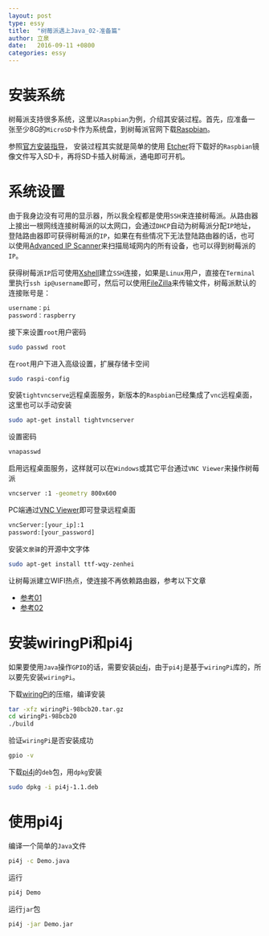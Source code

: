 ```yaml
---
layout: post
type: essy
title:  "树莓派遇上Java_02-准备篇"
author: 立泉
date:   2016-09-11 +0800
categories: essy
---
```


# 安装系统

树莓派支持很多系统，这里以`Raspbian`为例，介绍其安装过程。首先，应准备一张至少8G的`MicroSD`卡作为系统盘，到树莓派官网下载[Raspbian](https://www.raspberrypi.org/downloads/raspbian/)。

参照[官方安装指导](https://www.raspberrypi.org/documentation/installation/installing-images/README.md)，
安装过程其实就是简单的使用 [Etcher](https://etcher.io/)将下载好的`Raspbian`镜像文件写入SD卡，再将SD卡插入树莓派，通电即可开机。

# 系统设置

由于我身边没有可用的显示器，所以我全程都是使用`SSH`来连接树莓派。从路由器上接出一根网线连接树莓派的以太网口，会通过`DHCP`自动为树莓派分配`IP`地址，登陆路由器即可获得树莓派的`IP`，如果在有些情况下无法登陆路由器的话，也可以使用[Advanced IP Scanner](https://www.advanced-ip-scanner.com/)来扫描局域网内的所有设备，也可以得到树莓派的`IP`。

获得树莓派`IP`后可使用[Xshell](https://www.netsarang.com/products/xsh_overview.html)建立`SSH`连接，如果是`Linux`用户，直接在`Terminal`里执行`ssh ip@username`即可，然后可以使用[FileZilla](https://filezilla-project.org/)来传输文件，树莓派默认的连接账号是：

```sh
username：pi
password：raspberry
```

接下来设置`root`用户密码

```sh
sudo passwd root
```

在`root`用户下进入高级设置，扩展存储卡空间

```sh
sudo raspi-config
```

安装`tightvncserve`远程桌面服务，新版本的`Raspbian`已经集成了`vnc`远程桌面，这里也可以手动安装

```sh
sudo apt-get install tightvncserver
```

设置密码

```sh
vnapasswd
```

启用远程桌面服务，这样就可以在`Windows`或其它平台通过`VNC Viewer`来操作树莓派

```sh
vncserver :1 -geometry 800x600
```

PC端通过[VNC Viewer](https://www.realvnc.com/en/connect/download/viewer/)即可登录远程桌面

```sh
vncServer:[your_ip]:1
password:[your_password]
```

安装`文泉驿`的开源中文字体

```sh
sudo apt-get install ttf-wqy-zenhei
```

让树莓派建立WIFI热点，使连接不再依赖路由器，参考以下文章 

* [参考01](http://blog.csdn.net/xukai871105/article/details/42497097)  
* [参考02](http://elinux.org/RPI-Wireless-Hotspot)

# 安装wiringPi和pi4j

如果要使用`Java`操作`GPIO`的话，需要安装[pi4j](http://pi4j.com/)，由于`pi4j`是基于`wiringPi`库的，所以要先安装`wiringPi`。 

下载[wiringPi](https://git.drogon.net/?p=wiringPi;a=summary)的压缩，编译安装

```sh
tar -xfz wiringPi-98bcb20.tar.gz 
cd wiringPi-98bcb20
./build
```

验证`wiringPi`是否安装成功

```sh
gpio -v
```

下载[pi4j](http://pi4j.com/download.html)的`deb`包，用`dpkg`安装

```sh
sudo dpkg -i pi4j-1.1.deb
```

# 使用pi4j

编译一个简单的`Java`文件

```sh
pi4j -c Demo.java
```

运行

```sh
pi4j Demo
```

运行`jar`包

```sh
pi4j -jar Demo.jar
```